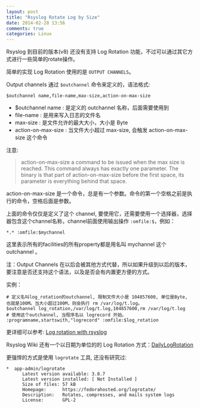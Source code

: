 ```yaml
---
layout: post
title: "Rsyslog Rotate Log by Size"
date: 2014-02-28 13:56
comments: true
categories: Linux
---
```


Rsyslog 到目前的版本(v8) 还没有支持 Log Rotation 功能，不过可以通过其它方式进行一些简单的rotate操作。

简单的实现 Log Rotation 使用的是 `OUTPUT CHANNELS`。

Output channels 通过 `$outchannel` 命令来定义的，语法格式:

	$outchannel name,file-name,max-size,action-on-max-size

* $outchannel name : 是定义的 outchannel 名称，后面需要使用到
* file-name : 是用来写入日志的文件名
* max-size : 是文件允许的最大大小，大小是 Byte
* action-on-max-size : 当文件大小超过 max-size, 会触发 action-on-max-size 这个命令

<!-- more -->

注意: 

> action-on-max-size  a command to be issued when the max size is reached. This command always has exactly one parameter. The binary is that part of action-on-max-size before the first space, its parameter is everything behind that space.

action-on-max-size 是一个命令，总是有一个参数。命令的第一个空格之前是执行的命令，空格后面是参数。

上面的命令仅仅是定义了这个 channel, 要使用它，还需要使用一个选择器，选择器包含这个channel名称，channel前面使用输出操作 `:omfile:$`，例如：

	*.* :omfile:$mychannel

这里表示所有的facilities的所有property都是用名叫 mychannel 这个 outchannel 。

注：Output Channels 在以后会被其他方式代替，所以如果升级到以后的版本，要注意是否还支持这个语法，以及是否会有内置更方便的方式。

实例：

	# 定义名叫log_rotation的outchannel, 限制文件大小是 104857600, 单位是Byte, 也就是100M。当大小超过100M，则会执行 rm /var/log/t.log。
	$outchannel log_rotation,/var/log/t.log,104857600,rm /var/log/t.log 
	# 使用这个outchannel, 当程序名以 logrecord 开始。
	:programname,startswith,"logrecord" :omfile:$log_rotation 

更详细可以参考: [Log rotation with rsyslog](http://www.rsyslog.com/doc/log_rotation_fix_size.html)

Rsyslog Wiki 还有一个以日期为单位的的 Log Rotation 方式：[DailyLogRotation](http://wiki.rsyslog.com/index.php/DailyLogRotation)

更强悍的方式是使用 `logrotate` 工具, 还没有研究过:

	*  app-admin/logrotate
		  Latest version available: 3.8.7
		  Latest version installed: [ Not Installed ]
		  Size of files: 57 kB
		  Homepage:      https://fedorahosted.org/logrotate/
		  Description:   Rotates, compresses, and mails system logs
		  License:       GPL-2
